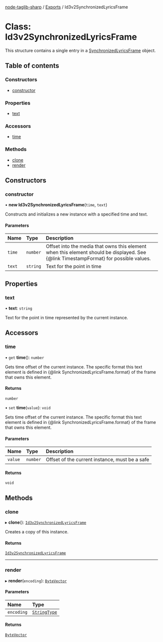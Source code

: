 [node-taglib-sharp](../README.md) / [Exports](../modules.md) / Id3v2SynchronizedLyricsFrame

# Class: Id3v2SynchronizedLyricsFrame

This structure contains a single entry in a [SynchronizedLyricsFrame](../enums/id3v2frameclasstype.md#synchronizedlyricsframe) object.

## Table of contents

### Constructors

- [constructor](id3v2synchronizedlyricsframe.md#constructor)

### Properties

- [text](id3v2synchronizedlyricsframe.md#text)

### Accessors

- [time](id3v2synchronizedlyricsframe.md#time)

### Methods

- [clone](id3v2synchronizedlyricsframe.md#clone)
- [render](id3v2synchronizedlyricsframe.md#render)

## Constructors

### constructor

• **new Id3v2SynchronizedLyricsFrame**(`time`, `text`)

Constructs and initializes a new instance with a specified time and text.

#### Parameters

| Name | Type | Description |
| :------ | :------ | :------ |
| `time` | `number` | Offset into the media that owns this element when this element should be     displayed. See {@link TimestampFormat} for possible values. |
| `text` | `string` | Text for the point in time |

## Properties

### text

• **text**: `string`

Text for the point in time represented by the current instance.

## Accessors

### time

• `get` **time**(): `number`

Gets time offset of the current instance. The specific format this text element is defined
in {@link SynchronizedLyricsFrame.format} of the frame that owns this element.

#### Returns

`number`

• `set` **time**(`value`): `void`

Sets time offset of the current instance. The specific format this text element is defined
in {@link SynchronizedLyricsFrame.format} of the frame that owns this element.

#### Parameters

| Name | Type | Description |
| :------ | :------ | :------ |
| `value` | `number` | Offset of the current instance, must be a safe |

#### Returns

`void`

## Methods

### clone

▸ **clone**(): [`Id3v2SynchronizedLyricsFrame`](id3v2synchronizedlyricsframe.md)

Creates a copy of this instance.

#### Returns

[`Id3v2SynchronizedLyricsFrame`](id3v2synchronizedlyricsframe.md)

___

### render

▸ **render**(`encoding`): [`ByteVector`](bytevector.md)

#### Parameters

| Name | Type |
| :------ | :------ |
| `encoding` | [`StringType`](../enums/stringtype.md) |

#### Returns

[`ByteVector`](bytevector.md)
